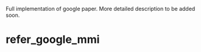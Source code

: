 Full implementation of google paper. More detailed description to be added soon.
# refer_google_mmi
